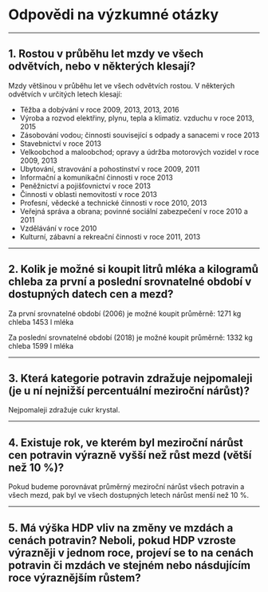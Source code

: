 # Odpovědi na výzkumné otázky
---
## 1. Rostou v průběhu let mzdy ve všech odvětvích, nebo v některých klesají?
Mzdy většinou v průběhu let ve všech odvětvích rostou. V některých odvětvích v určitých letech klesají:
- Těžba a dobývání v roce 2009, 2013, 2013, 2016
- Výroba a rozvod elektřiny, plynu, tepla a klimatiz. vzduchu v roce 2013, 2015
- Zásobování vodou; činnosti související s odpady a sanacemi v roce 2013
- Stavebnictví v roce 2013
- Velkoobchod a maloobchod; opravy a údržba motorových vozidel v roce 2009, 2013
- Ubytování, stravování a pohostinství v roce 2009, 2011
- Informační a komunikační činnosti v roce 2013
- Peněžnictví a pojišťovnictví v roce 2013
- Činnosti v oblasti nemovitostí v roce 2013
- Profesní, vědecké a technické činnosti v roce 2010, 2013
- Veřejná správa a obrana; povinné sociální zabezpečení v roce 2010 a 2011
- Vzdělávání v roce 2010 
- Kulturní, zábavní a rekreační činnosti v roce 2011, 2013

---
## 2. Kolik je možné si koupit litrů mléka a kilogramů chleba za první a poslední srovnatelné období v dostupných datech cen a mezd?
Za první srovnatelné období (2006) je možné koupit průměrně:
1271 kg chleba
1453 l mléka

Za poslední srovnatelné období (2018) je možné koupit průměrně:
1332 kg chleba
1599 l mléka

---
## 3. Která kategorie potravin zdražuje nejpomaleji (je u ní nejnižší percentuální meziroční nárůst)?
Nejpomaleji zdražuje cukr krystal.

---
## 4. Existuje rok, ve kterém byl meziroční nárůst cen potravin výrazně vyšší než růst mezd (větší než 10 %)?
Pokud budeme porovnávat průměrný meziroční nárůst všech potravin a všech mezd, pak byl ve všech dostupných letech nárůst menší než 10 %.

---
## 5. Má výška HDP vliv na změny ve mzdách a cenách potravin? Neboli, pokud HDP vzroste výrazněji v jednom roce, projeví se to na cenách potravin či mzdách ve stejném nebo násdujícím roce výraznějším růstem?


